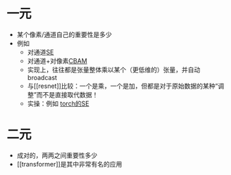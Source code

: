 # 一元
- 某个像素/通道自己的重要性是多少
- 例如
  - 对通道[SE](https://blog.csdn.net/niuxuerui11/article/details/120403318)
  - 对通道+对像素[CBAM](https://blog.csdn.net/Roaddd/article/details/114646354)
  - 实现上，往往都是张量整体乘以某个（更低维的）张量，并自动broadcast
  - 与[[resnet]]比较：一个是乘，一个是加，但都是对于原始数据的某种“调整”而不是直接取代数据！
  - 实操：例如 [torch的SE](https://pytorch.org/vision/stable/generated/torchvision.ops.SqueezeExcitation.html)
# 二元
- 成对的，两两之间重要性多少
- [[transformer]]是其中非常有名的应用
